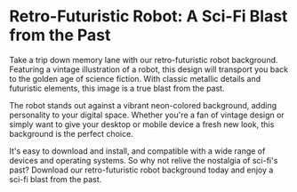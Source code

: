 <!--font:Montserrat-->

# Retro-Futuristic Robot: A Sci-Fi Blast from the Past

Take a trip down memory lane with our retro-futuristic robot background. Featuring a vintage illustration of a robot, this design will transport you back to the golden age of science fiction. With classic metallic details and futuristic elements, this image is a true blast from the past.

The robot stands out against a vibrant neon-colored background, adding personality to your digital space. Whether you're a fan of vintage design or simply want to give your desktop or mobile device a fresh new look, this background is the perfect choice.

It's easy to download and install, and compatible with a wide range of devices and operating systems. So why not relive the nostalgia of sci-fi's past? Download our retro-futuristic robot background today and enjoy a sci-fi blast from the past.

<!--

Write me markdown content of website with wallpaper:

"A retro-futuristic wallpaper featuring a vintage illustration of a robot, set against a neon-colored background."

The header of the page should not be copy of the text but rather a real content of the website which is using this wallpaper.


---


# Retro-Futuristic Robot Wallpaper

Add a touch of sci-fi nostalgia to your desktop or mobile device with our retro-futuristic wallpaper. This unique design features a vintage illustration of a robot, complete with classic metallic details and futuristic elements. The robot is set against a vibrant neon-colored background, creating a striking contrast that will make your screen pop.

Whether you're a fan of science fiction, vintage design, or just want to add some personality to your digital space, this wallpaper is the perfect choice. It's easy to download and install, and compatible with a wide range of devices and operating systems.

So why wait? Give your screen a fresh new look today with our retro-futuristic robot wallpaper.


---


Heading should not include word "wallpaper". The website should not be about the wallpaper itself, wallpaper is just a related background, rewrite whole content.


---


# Retro-Futuristic Robot: A Blast from the Past

Step into a world of sci-fi nostalgia with our retro-futuristic robot background. This unique design features a vintage illustration of a robot that will take you back in time to the golden age of science fiction. The classic metallic details and futuristic elements make this image a true blast from the past.

The robot is set against a vibrant neon-colored background, creating a striking contrast that will add personality to your digital space. Whether you're a fan of vintage design or just want to spice up your desktop or mobile device, this background is the perfect choice.

It's easy to download and install, and compatible with a wide range of devices and operating systems. So why wait? Give your screen a fresh new look today with our retro-futuristic robot background and transport yourself to a world of sci-fi wonder.


---


Heading is too long, rewrite whole content.


---


# Retro-Futuristic Robot Background

Transport yourself to a world of sci-fi wonder with our retro-futuristic robot background. This unique design features a vintage illustration of a robot that will take you back in time to the golden age of science fiction. The classic metallic details and futuristic elements make this image a true blast from the past.

The robot is set against a vibrant neon-colored background, creating a striking contrast that will add personality to your digital space. Whether you're a fan of vintage design or just want to spice up your desktop or mobile device, this background is the perfect choice.

It's easy to download and install, and compatible with a wide range of devices and operating systems. So why wait? Give your screen a fresh new look today with our retro-futuristic robot background and experience the nostalgia of sci-fi's past.


---


Heading is too long, rewrite whole content.


---


# Retro-Futuristic Robot: A Sci-Fi Blast from the Past

Take a trip down memory lane with our retro-futuristic robot background. Featuring a vintage illustration of a robot, this design will transport you back to the golden age of science fiction. With classic metallic details and futuristic elements, this image is a true blast from the past.

The robot stands out against a vibrant neon-colored background, adding personality to your digital space. Whether you're a fan of vintage design or simply want to give your desktop or mobile device a fresh new look, this background is the perfect choice.

It's easy to download and install, and compatible with a wide range of devices and operating systems. So why not relive the nostalgia of sci-fi's past? Download our retro-futuristic robot background today and enjoy a sci-fi blast from the past.


---


Write me a Google font which is best fitting for the website.

Pick from the list:
- Montserrat
- Inter
- Playfair Display
- Exo 2
- Raleway
- Dancing Script
- Lato
- Orbitron
- Alegreya
- Futura
- IBM Plex Sans
- Great Vibes
- Roboto
- Poppins
- Open Sans
- Barlow Condensed
- Lobster


Write just the font name nothing else.


---


Montserrat

-->
